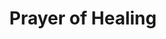 ---
title: "Prayer of Healing"
permalink: /spells/prayer-of-healing/
tags:
  - Spell
available_for:
  - Cleric
level: "2nd Level"
school: "Evocation"
range: "30 ft"
comp:
  - V
cast_time: "10 Minutes"
description: |
  Up to six creatures of your choice that you can see within range each regain hit points equal to 2d8 + your spellcasting ability modifier. This spell has no effect on undead or constructs.

  **At higher levels.** When you cast this spell using a spell slot of 3rd level or higher, the healing increases by 1d8 for each slot level above 2nd.
excerpt: "Up to six creatures of your choice that you can see within range each regain hit points equal to 2d8 + your spellcasting ability modifier."
source: "Basic Rules"
---